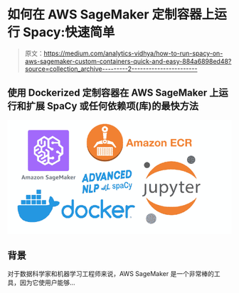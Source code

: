 # 如何在 AWS SageMaker 定制容器上运行 Spacy:快速简单

> 原文：<https://medium.com/analytics-vidhya/how-to-run-spacy-on-aws-sagemaker-custom-containers-quick-and-easy-884a6898ed48?source=collection_archive---------2----------------------->

## 使用 Dockerized 定制容器在 AWS SageMaker 上运行和扩展 SpaCy 或任何依赖项(库)的最快方法

![](img/e44be2ec0aca4236e699d8ccea0dc52a.png)

## 背景

对于数据科学家和机器学习工程师来说，AWS SageMaker 是一个非常棒的工具，因为它使用户能够…